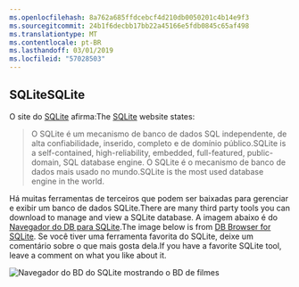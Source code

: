 ```yaml
---
ms.openlocfilehash: 8a762a685ffdcebcf4d210db0050201c4b14e9f3
ms.sourcegitcommit: 24b1f6decbb17bb22a45166e5fdb0845c65af498
ms.translationtype: MT
ms.contentlocale: pt-BR
ms.lasthandoff: 03/01/2019
ms.locfileid: "57028503"
---
```

## <a name="sqlite"></a><span data-ttu-id="3ec5f-101">SQLite</span><span class="sxs-lookup"><span data-stu-id="3ec5f-101">SQLite</span></span>

<span data-ttu-id="3ec5f-102">O site do [SQLite](https://www.sqlite.org/) afirma:</span><span class="sxs-lookup"><span data-stu-id="3ec5f-102">The [SQLite](https://www.sqlite.org/) website states:</span></span>

> <span data-ttu-id="3ec5f-103">O SQLite é um mecanismo de banco de dados SQL independente, de alta confiabilidade, inserido, completo e de domínio público.</span><span class="sxs-lookup"><span data-stu-id="3ec5f-103">SQLite is a self-contained, high-reliability, embedded, full-featured, public-domain, SQL database engine.</span></span> <span data-ttu-id="3ec5f-104">O SQLite é o mecanismo de banco de dados mais usado no mundo.</span><span class="sxs-lookup"><span data-stu-id="3ec5f-104">SQLite is the most used database engine in the world.</span></span>

<span data-ttu-id="3ec5f-105">Há muitas ferramentas de terceiros que podem ser baixadas para gerenciar e exibir um banco de dados SQLite.</span><span class="sxs-lookup"><span data-stu-id="3ec5f-105">There are many third party tools you can download to manage and view a SQLite database.</span></span> <span data-ttu-id="3ec5f-106">A imagem abaixo é do [Navegador do DB para SQLite](http://sqlitebrowser.org/).</span><span class="sxs-lookup"><span data-stu-id="3ec5f-106">The image below is from [DB Browser for SQLite](http://sqlitebrowser.org/).</span></span> <span data-ttu-id="3ec5f-107">Se você tiver uma ferramenta favorita do SQLite, deixe um comentário sobre o que mais gosta dela.</span><span class="sxs-lookup"><span data-stu-id="3ec5f-107">If you have a favorite SQLite tool, leave a comment on what you like about it.</span></span>

![Navegador do BD do SQLite mostrando o BD de filmes](~/tutorials/first-mvc-app-xplat/working-with-sql/_static/dbb.png)
